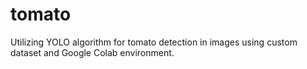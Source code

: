 # tomato
 Utilizing YOLO algorithm for tomato detection in images using custom dataset and Google Colab environment.
